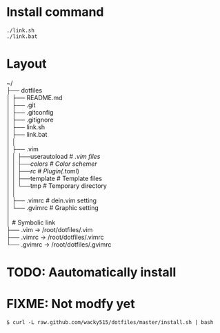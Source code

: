 # Install command
`./link.sh`  
`./link.bat`

# Layout
~/  
├── dotfiles  
│    ├── README.md  
│    ├── .git  
│    ├── .gitconfig  
│    ├── .gitignore  
│    ├── link.sh  
│    ├── link.bat  
│    │  
│    ├── .vim  
│    │     ├──userautoload     # *.vim files  
│    │     ├──colors           # Color schemer  
│    │     ├──rc               # Plugin(*.toml)  
│    │     ├──template         # Template files  
│    │     └──tmp              # Temporary directory  
│    │  
│    ├── .vimrc                 # dein.vim setting  
│    └── .gvimrc                # Graphic setting  
│  
│     # Symbolic link  
├── .vim -&gt; /root/dotfiles/.vim  
├── .vimrc -&gt; /root/dotfiles/.vimrc  
└── .gvimrc -&gt; /root/dotfiles/.gvimrc  

# TODO: Aautomatically install

# FIXME: Not modfy yet
`$ curl -L raw.github.com/wacky515/dotfiles/master/install.sh | bash`
